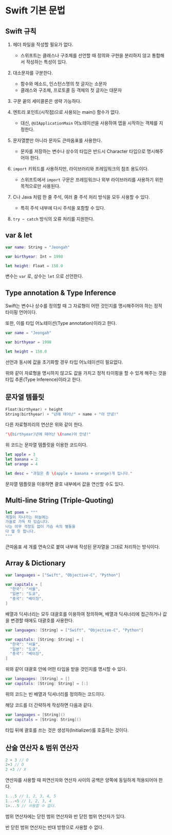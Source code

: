 # Swift 기본 문법



## Swift 규칙

1. 헤더 파일을 작성할 필요가 없다.
   - 스위프트는 클래스나 구조체를 선언할 때 정의와 구현을 분리하지 않고 통합해서 작성하는 특성이 있다.

2. 대소문자를 구분한다.
   - 함수와 메소드, 인스턴스명의 첫 글자는 소문자
   - 클래스와 구조체, 프로토콜 등 객체의 첫 글자는 대문자

3. 구문 끝의 세미콜론은 생략 가능하다.

4. 엔트리 포인트(시작점)으로 사용되는 main() 함수가 없다.
   - 대신, `@UIApplicationMain` 어노테이션을 사용하여 앱을 시작하는 객체를 지정한다.

5. 문자열뿐만 아니라 문자도 큰따옴표를 사용한다.
   - 문자를 저장하는 변수나 상수의 타입은 반드시 Character 타입으로 명시해주어야 한다.

6. `import` 키워드를 사용하지만, 라이브러리와 프레임워크의 참조 용도이다.
   - 스위프트에서 `import` 구문은 프레임워크나 외부 라이브러리를 사용하기 위한 목적으로만 사용된다.

7. C나 Java 처럼 한 줄 주석, 여러 줄 주석 처리 방식을 모두 사용할 수 있다.
   - 특히 주석 내부에 다시 주석을 포함할 수 있다.

8. `try ~ catch` 방식의 오류 처리를 지원한다.

## var & let

```Swift
var name: String = "Jeongah"

var birthyear: Int = 1998

let height: Float = 158.0
```

변수는 `var` 로, 상수는 `let` 으로 선언한다.

## Type annotation & Type Inference

Swift는 변수나 상수를 정의할 때 그 자료형이 어떤 것인지를 명시해주어야 하는 정적 타이핑 언어이다.

또한, 이를 타입 어노테이션(Type annotation)이라고 한다.

```Swift
var name = "Jeongah"

var birthyear = 1998

let height = 158.0
```

선언과 동시에 값을 초기화할 경우 타입 어노테이션이 필요없다. 

위와 같이 자료형을 명시하지 않고도 값을 가지고 정적 타이핑을 할 수 있게 해주는 것을 타입 추론(Type Inference)이라고 한다.

## 문자열 템플릿

```swift
Float(birthyear) + height
String(birthyear) + "년에 태어난" + name + "아 안녕!"
```

다른 자료형끼리의 연산은 위와 같이 한다.

```swift
"\(birthyear)년에 태어난 \(name)아 안녕!"
```

위 코드는 문자열 템플릿을 이용한 코드이다.

```swift
let apple = 3
let banana = 2
let orange = 4

let desc = "과일은 총 \(apple + banana + orange)개 입니다."
```

문자열 템플릿을 이용하면 괄호 내부에서 값을 연산할 수도 있다.

## Multi-line String (Triple-Quoting)

```swift
let poem = """
계절이 지나가는 하늘에는
가을로 가득 차 있습니다.
나는 아무 걱정도 없이 가슴 속의 별들을
다 헬 듯 합니다.
"""
```

큰따옴표 세 개를 연속으로 붙여 내부에 작성된 문자열을 그대로 처리하는 방식이다.

## Array & Dictionary

```swift
var languages = ["Swift", "Objective-C", "Python"]

var capitals = [
  "한국": "서울",
  "일본": "도쿄",
  "중국": "베이징",
]
```

배열과 딕셔너리는 모두 대괄호를 이용하여 정의하며, 배열과 딕셔너리에 접근하거나 값을 변경할 때에도 대괄호를 사용한다.

```swift
var languages: [String] = ["Swift", "Objective-C", "Python"]

var capitals: [String: String] = [
  "한국": "서울",
  "일본": "도쿄",
  "중국": "베이징",
]
```

위와 같이 대괄호 안에 어떤 타입을 받을 것인지를 명시할 수 있다.

```swift
var languages: [String] = []
var capitals: [String: String] = [:]
```

위의 코드는 빈 배열과 딕셔너리를 정의하는 코드이다.

해당 코드를 더 간략하게 작성하면 다음과 같다.

```swift
var languages = [String]()
var capitals = [String: String]()
```

타입 뒤에 괄호를 쓰는 것은 생성자(Initializer)를 호출하는 것이다.

## 산술 연산자 & 범위 연산자

```swift
2 + 3 // O
2+3 // O
2 +3 // X
```

연산자를 사용할 때 피연산자와 연산자 사이의 공백은 양쪽에 동일하게 적용되어야 한다.

```swift
1...5 // 1, 2, 3, 4, 5
1...<5 // 1, 2, 3, 4
1>...5 // 사용할 수 없다.
```

범위 연산자에는 닫힌 범위 연산자와 반 닫힌 범위 연산자가 있다.

반 닫힌 범위 연산자는 반대 방향으로 사용할 수 없다.